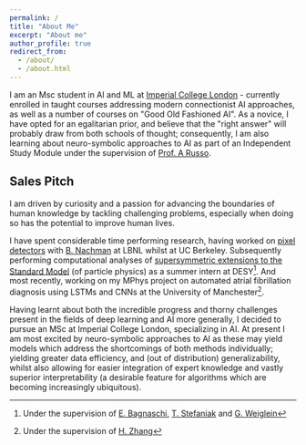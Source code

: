 ```yaml
---
permalink: /
title: "About Me"
excerpt: "About me"
author_profile: true
redirect_from: 
  - /about/
  - /about.html
---
```

I am an Msc student in AI and ML at [Imperial College London](https://www.imperial.ac.uk/computing/research/artificial-intelligence/') - currently enrolled in taught courses addressing modern connectionist AI approaches, as well as a number of courses on "Good Old Fashioned AI". As a novice, I have opted for an egalitarian prior, and believe that the "right answer" will probably draw from both schools of thought; consequently, I am also learning about neuro-symbolic approaches to AI as part of an Independent Study Module under the supervision of [Prof. A Russo](https://wp.doc.ic.ac.uk/arusso/).

## Sales Pitch
I am driven by curiosity and a passion for advancing the boundaries of human knowledge by tackling challenging problems, especially when doing so has the potential to improve human lives.

I have spent considerable time performing research, having worked on [pixel detectors](publication/2019-09-charge-sharing) with [B. Nachman](https://bnachman.web.cern.ch/bnachman/) at LBNL whilst at UC Berkeley. Subsequently performing computational analyses of [supersymmetric extensions to the Standard Model](files/projects/Alex_Spies-DESY_summer_essay.pdf) (of particle physics) as a summer intern at DESY[^1]. And most recently, working on my MPhys project on automated atrial fibrillation diagnosis using LSTMs and CNNs at the University of Manchester[^2].

Having learnt about both the incredible progress and thorny challenges present in the fields of deep learning and AI more generally, I decided to pursue an MSc at Imperial College London, specializing in AI. At present I am most excited by neuro-symbolic approaches to AI as these may yield models which address the shortcomings of both methods individually; yielding greater data efficiency, and (out of distribution) generalizability, whilst also allowing for easier integration of expert knowledge and vastly superior interpretability (a desirable feature for algorithms which are becoming increasingly ubiquitous).

[^1]: Under the supervision of [E. Bagnaschi](http://www.bagnaschi.eu/), [T. Stefaniak](https://arxiv.org/a/stefaniak_t_1.html) and [G. Weiglein](http://www.desy.de/~weiglein/)
[^2]: Under the supervision of [H. Zhang](https://scholar.google.co.uk/citations?user=m2Q6lyoAAAAJ&hl=en)
